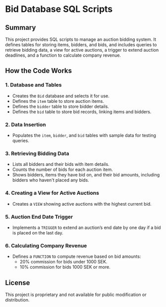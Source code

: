 # Bid Database SQL Scripts

## Summary
This project provides SQL scripts to manage an auction bidding system. It defines tables for storing items, bidders, and bids, and includes queries to retrieve bidding data, a view for active auctions, a trigger to extend auction deadlines, and a function to calculate company revenue.

## How the Code Works
### 1. **Database and Tables**
- Creates the `Bid` database and selects it for use.
- Defines the `item` table to store auction items.
- Defines the `bidder` table to store bidder details.
- Defines the `bid` table to store bid records, linking items and bidders.

### 2. **Data Insertion**
- Populates the `item`, `bidder`, and `bid` tables with sample data for testing queries.

### 3. **Retrieving Bidding Data**
- Lists all bidders and their bids with item details.
- Counts the number of bids for each auction item.
- Shows bidders, items they have bid on, and their bid amounts, including bidders who haven't placed any bids.

### 4. **Creating a View for Active Auctions**
- Creates a `VIEW` showing active auctions with the highest current bid.

### 5. **Auction End Date Trigger**
- Implements a `TRIGGER` to extend an auction’s end date by one day if a bid is placed on the last day.

### 6. **Calculating Company Revenue**
- Defines a `FUNCTION` to compute revenue based on bid amounts:
  - 20% commission for bids under 1000 SEK.
  - 10% commission for bids 1000 SEK or more.

## License
This project is proprietary and not available for public modification or distribution.
